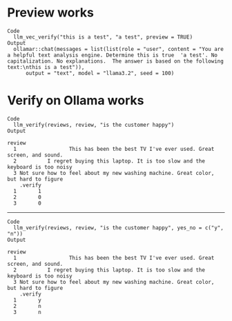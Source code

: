 # Preview works

    Code
      llm_vec_verify("this is a test", "a test", preview = TRUE)
    Output
      ollamar::chat(messages = list(list(role = "user", content = "You are a helpful text analysis engine. Determine this is true  'a test'. No capitalization. No explanations.  The answer is based on the following text:\nthis is a test")), 
          output = "text", model = "llama3.2", seed = 100)

# Verify on Ollama works

    Code
      llm_verify(reviews, review, "is the customer happy")
    Output
                                                                                    review
      1                 This has been the best TV I've ever used. Great screen, and sound.
      2          I regret buying this laptop. It is too slow and the keyboard is too noisy
      3 Not sure how to feel about my new washing machine. Great color, but hard to figure
        .verify
      1       1
      2       0
      3       0

---

    Code
      llm_verify(reviews, review, "is the customer happy", yes_no = c("y", "n"))
    Output
                                                                                    review
      1                 This has been the best TV I've ever used. Great screen, and sound.
      2          I regret buying this laptop. It is too slow and the keyboard is too noisy
      3 Not sure how to feel about my new washing machine. Great color, but hard to figure
        .verify
      1       y
      2       n
      3       n

